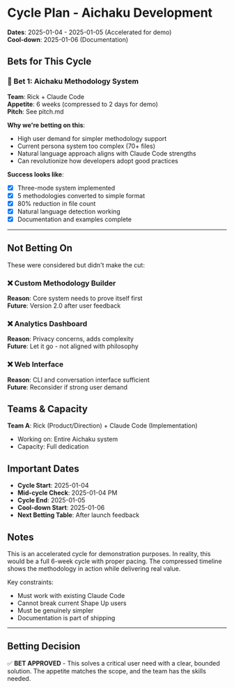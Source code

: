 # Cycle Plan - Aichaku Development

**Dates**: 2025-01-04 - 2025-01-05 (Accelerated for demo)\
**Cool-down**: 2025-01-06 (Documentation)

## Bets for This Cycle

### 🎯 Bet 1: Aichaku Methodology System

**Team**: Rick + Claude Code\
**Appetite**: 6 weeks (compressed to 2 days for demo)\
**Pitch**: See pitch.md

**Why we're betting on this**:

- High user demand for simpler methodology support
- Current persona system too complex (70+ files)
- Natural language approach aligns with Claude Code strengths
- Can revolutionize how developers adopt good practices

**Success looks like**:

- [x] Three-mode system implemented
- [x] 5 methodologies converted to simple format
- [x] 80% reduction in file count
- [x] Natural language detection working
- [x] Documentation and examples complete

---

## Not Betting On

These were considered but didn't make the cut:

### ❌ Custom Methodology Builder

**Reason**: Core system needs to prove itself first\
**Future**: Version 2.0 after user feedback

### ❌ Analytics Dashboard

**Reason**: Privacy concerns, adds complexity\
**Future**: Let it go - not aligned with philosophy

### ❌ Web Interface

**Reason**: CLI and conversation interface sufficient\
**Future**: Reconsider if strong user demand

## Teams & Capacity

**Team A**: Rick (Product/Direction) + Claude Code (Implementation)

- Working on: Entire Aichaku system
- Capacity: Full dedication

## Important Dates

- **Cycle Start**: 2025-01-04
- **Mid-cycle Check**: 2025-01-04 PM
- **Cycle End**: 2025-01-05
- **Cool-down Start**: 2025-01-06
- **Next Betting Table**: After launch feedback

## Notes

This is an accelerated cycle for demonstration purposes. In reality, this would be a full 6-week cycle with proper
pacing. The compressed timeline shows the methodology in action while delivering real value.

Key constraints:

- Must work with existing Claude Code
- Cannot break current Shape Up users
- Must be genuinely simpler
- Documentation is part of shipping

---

## Betting Decision

✅ **BET APPROVED** - This solves a critical user need with a clear, bounded solution. The appetite matches the scope,
and the team has the skills needed.
